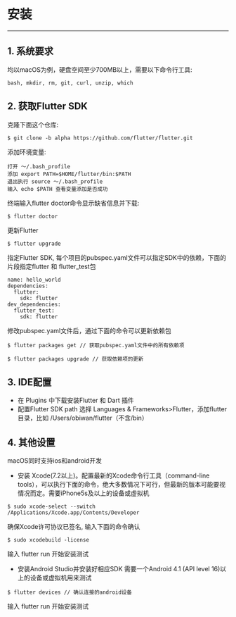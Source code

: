 # 安装
---

## 1. 系统要求
均以macOS为例，硬盘空间至少700MB以上，需要以下命令行工具:
```
bash, mkdir, rm, git, curl, unzip, which
```
## 2. 获取Flutter SDK
克隆下面这个仓库:
```
$ git clone -b alpha https://github.com/flutter/flutter.git
```
添加环境变量:
```
打开 ～/.bash_profile
添加 export PATH=$HOME/flutter/bin:$PATH
退出执行 source ～/.bash_profile
输入 echo $PATH 查看变量添加是否成功
```
终端输入flutter doctor命令显示缺省信息并下载:
```
$ flutter doctor
```
更新Flutter
```
$ flutter upgrade
```
指定Flutter SDK, 每个项目的pubspec.yaml文件可以指定SDK中的依赖，下面的片段指定flutter 和 flutter_test包
```
name: hello_world
dependencies:
  flutter:
    sdk: flutter
dev_dependencies:
  flutter_test:
    sdk: flutter
```
修改pubspec.yaml文件后，通过下面的命令可以更新依赖包
```
$ flutter packages get // 获取pubspec.yaml文件中的所有依赖项

$ flutter packages upgrade // 获取依赖项的更新
```
## 3. IDE配置
- 在 Plugins 中下载安装Flutter 和 Dart 插件
- 配置Flutter SDK path
  选择 Languages & Frameworks>Flutter，添加flutter目录，比如 /Users/obiwan/flutter（不含/bin）
## 4. 其他设置
macOS同时支持ios和android开发
- 安装 Xcode(7.2以上)。配置最新的Xcode命令行工具（command-line tools），可以执行下面的命令，绝大多数情况下可行，但最新的版本可能要视情况而定。需要iPhone5s及以上的设备或虚拟机
```
$ sudo xcode-select --switch /Applications/Xcode.app/Contents/Developer
```
确保Xcode许可协议已签名, 输入下面的命令确认
```
$ sudo xcodebuild -license
```
输入 flutter run 开始安装测试 
- 安装Android Studio并安装好相应SDK
   需要一个Android 4.1 (API level 16)以上的设备或虚拟机用来测试
```
$ flutter devices // 确认连接的android设备
```
输入 flutter run 开始安装测试